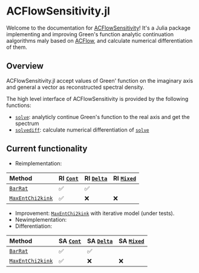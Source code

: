 # ACFlowSensitivity.jl

Welcome to the documentation for [ACFlowSensitivity](https://github.com/yuiyuiui/ACFlowSensitivity.jl)! It's a Julia package implementing and improving Green's function analytic continuation aalgorithms maly based on [ACFlow](https://github.com/huangli712/ACFlow), and calculate numerical differentiation of them.

## Overview

ACFlowSensitivity.jl accept values of Green' function on the imaginary axis and general a vector as reconstructed spectral density.

The high level interface of ACFlowSensitivity is provided by the following functions:
*   [`solve`](@ref): analyticly continue Green's function to the real axis and get the spectrum
*   [`solvediff`](@ref): calculate numerical differentiation of [`solve`](@ref)

## Current functionality

*   Reimplementation:

|Method|RI [`Cont`](@ref)|RI [`Delta`](@ref)|RI [`Mixed`](@ref)|
|:---|:---|:---|:---|
|[`BarRat`](@ref)|✅|✅||
|[`MaxEntChi2kink`](@ref)|✅|❌|❌|


*   Improvement: [`MaxEntChi2kink`](@ref) with iterative model (under tests).
*   Newimplementation:
*   Differentiation:

|Method|SA [`Cont`](@ref)|SA [`Delta`](@ref)|SA [`Mixed`](@ref)|
|:---|:---|:---|:---|
|[`BarRat`](@ref)|✅|✅||
|[`MaxEntChi2kink`](@ref)|✅|❌|❌|
